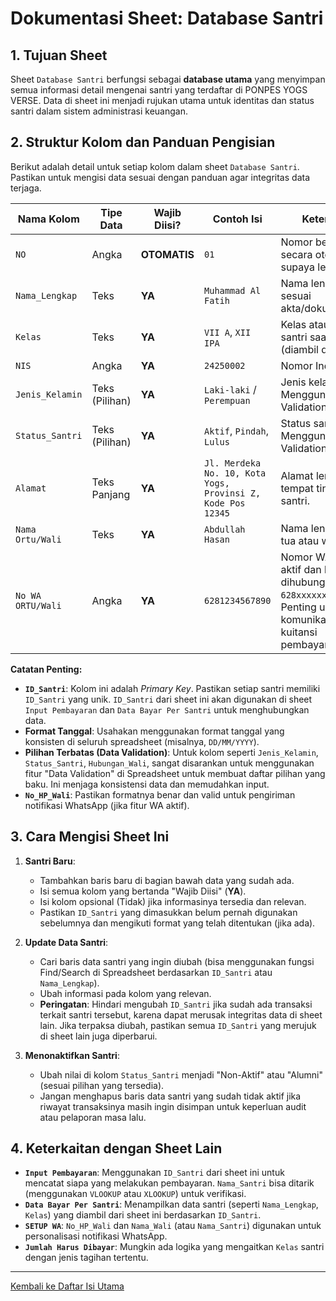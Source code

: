 # Dokumentasi Sheet: Database Santri

## 1. Tujuan Sheet

Sheet `Database Santri` berfungsi sebagai **database utama** yang menyimpan semua informasi detail mengenai santri yang terdaftar di PONPES YOGS VERSE. Data di sheet ini menjadi rujukan utama untuk identitas dan status santri dalam sistem administrasi keuangan.

## 2. Struktur Kolom dan Panduan Pengisian

Berikut adalah detail untuk setiap kolom dalam sheet `Database Santri`. Pastikan untuk mengisi data sesuai dengan panduan agar integritas data terjaga.

| Nama Kolom         | Tipe Data          | Wajib Diisi? | Contoh Isi                     | Keterangan                                                                                                |
|--------------------|--------------------|--------------|--------------------------------|-----------------------------------------------------------------------------------------------------------|
| `NO`               | Angka              | **OTOMATIS** | `01`                     | Nomor berurutan secara otomatis supaya lebih rapi.  |
| `Nama_Lengkap`     | Teks               | **YA** | `Muhammad Al Fatih`            | Nama lengkap santri sesuai akta/dokumen resmi.                                                            |
| `Kelas`            | Teks               | **YA** | `VII A`, `XII IPA`             | Kelas atau tingkatan santri saat ini (diambil dari  `SETUP `.                                                                     |
| `NIS`              | Angka              | **YA**       | `24250002`                   | Nomor Induk Siswa.                                                                    |
| `Jenis_Kelamin`    | Teks (Pilihan)     | **YA** | `Laki-laki` / `Perempuan`      | Jenis kelamin santri. Menggunakan Data Validation.                                                  |
| `Status_Santri`    | Teks (Pilihan)     | **YA** | `Aktif`, `Pindah`, `Lulus` | Status santri saat ini. Menggunakan Data Validation.                                       |
| `Alamat`           | Teks Panjang       | **YA** | `Jl. Merdeka No. 10, Kota Yogs, Provinsi Z, Kode Pos 12345` | Alamat lengkap tempat tinggal wali santri.                                                                |
| `Nama Ortu/Wali`        | Teks               | **YA** | `Abdullah Hasan`               | Nama lengkap orang tua atau wali santri.                                                                  |
| `No WA ORTU/Wali`       | Angka       | **YA** | `6281234567890`                 | Nomor WA wali yang aktif dan bisa dihubungi. Format: `628xxxxxxxxxx`. Penting untuk komunikasi/notifikasi kuitansi pembayaran. |

**Catatan Penting:**
* **`ID_Santri`**: Kolom ini adalah *Primary Key*. Pastikan setiap santri memiliki `ID_Santri` yang unik. `ID_Santri` dari sheet ini akan digunakan di sheet `Input Pembayaran` dan `Data Bayar Per Santri` untuk menghubungkan data.
* **Format Tanggal**: Usahakan menggunakan format tanggal yang konsisten di seluruh spreadsheet (misalnya, `DD/MM/YYYY`).
* **Pilihan Terbatas (Data Validation)**: Untuk kolom seperti `Jenis_Kelamin`, `Status_Santri`, `Hubungan_Wali`, sangat disarankan untuk menggunakan fitur "Data Validation" di Spreadsheet untuk membuat daftar pilihan yang baku. Ini menjaga konsistensi data dan memudahkan input.
* **`No_HP_Wali`**: Pastikan formatnya benar dan valid untuk pengiriman notifikasi WhatsApp (jika fitur WA aktif).

## 3. Cara Mengisi Sheet Ini

1.  **Santri Baru**:
    * Tambahkan baris baru di bagian bawah data yang sudah ada.
    * Isi semua kolom yang bertanda "Wajib Diisi" (**YA**).
    * Isi kolom opsional (Tidak) jika informasinya tersedia dan relevan.
    * Pastikan `ID_Santri` yang dimasukkan belum pernah digunakan sebelumnya dan mengikuti format yang telah ditentukan (jika ada).

2.  **Update Data Santri**:
    * Cari baris data santri yang ingin diubah (bisa menggunakan fungsi Find/Search di Spreadsheet berdasarkan `ID_Santri` atau `Nama_Lengkap`).
    * Ubah informasi pada kolom yang relevan.
    * **Peringatan**: Hindari mengubah `ID_Santri` jika sudah ada transaksi terkait santri tersebut, karena dapat merusak integritas data di sheet lain. Jika terpaksa diubah, pastikan semua `ID_Santri` yang merujuk di sheet lain juga diperbarui.

3.  **Menonaktifkan Santri**:
    * Ubah nilai di kolom `Status_Santri` menjadi "Non-Aktif" atau "Alumni" (sesuai pilihan yang tersedia).
    * Jangan menghapus baris data santri yang sudah tidak aktif jika riwayat transaksinya masih ingin disimpan untuk keperluan audit atau pelaporan masa lalu.

## 4. Keterkaitan dengan Sheet Lain

* **`Input Pembayaran`**: Menggunakan `ID_Santri` dari sheet ini untuk mencatat siapa yang melakukan pembayaran. `Nama_Santri` bisa ditarik (menggunakan `VLOOKUP` atau `XLOOKUP`) untuk verifikasi.
* **`Data Bayar Per Santri`**: Menampilkan data santri (seperti `Nama_Lengkap`, `Kelas`) yang diambil dari sheet ini berdasarkan `ID_Santri`.
* **`SETUP WA`**: `No_HP_Wali` dan `Nama_Wali` (atau `Nama_Santri`) digunakan untuk personalisasi notifikasi WhatsApp.
* **`Jumlah Harus Dibayar`**: Mungkin ada logika yang mengaitkan `Kelas` santri dengan jenis tagihan tertentu.

---
[Kembali ke Daftar Isi Utama](../README.md)
